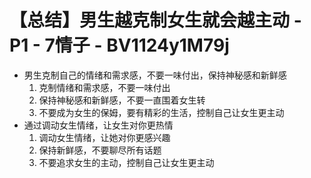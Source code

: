 # 【总结】男生越克制女生就会越主动 - P1 - 7情子 - BV1124y1M79j

-   男生克制自己的情绪和需求感，不要一味付出，保持神秘感和新鲜感
    1.  克制情绪和需求感，不要一味付出
    2.  保持神秘感和新鲜感，不要一直围着女生转
    3.  不要成为女生的保姆，要有精彩的生活，控制自己让女生更主动
-   通过调动女生情绪，让女生对你更热情
    1.  调动女生情绪，让她对你更感兴趣
    2.  保持新鲜感，不要聊尽所有话题
    3.  不要追求女生的主动，控制自己让女生更主动